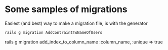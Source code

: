 # Some samples of migrations

Easiest (and best) way to make a migration file, is with the generator

    rails g migration AddContraintToNameOfUsers

rails g migration add_index_to_column_name :column_name, :unique => true
